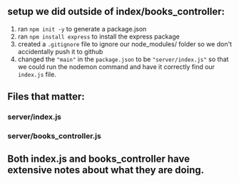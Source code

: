 ## setup we did outside of index/books_controller:
1. ran `npm init -y` to generate a package.json
2. ran `npm install express` to install the express package
3. created a `.gitignore` file to ignore our node_modules/ folder so we don't accidentally push it to github
4. changed the `"main"` in the `package.json` to be `"server/index.js"` so that we could run the nodemon command and have it correctly find our `index.js` file.

## Files that matter:
### server/index.js
### server/books_controller.js

## Both index.js and books_controller have extensive notes about what they are doing.